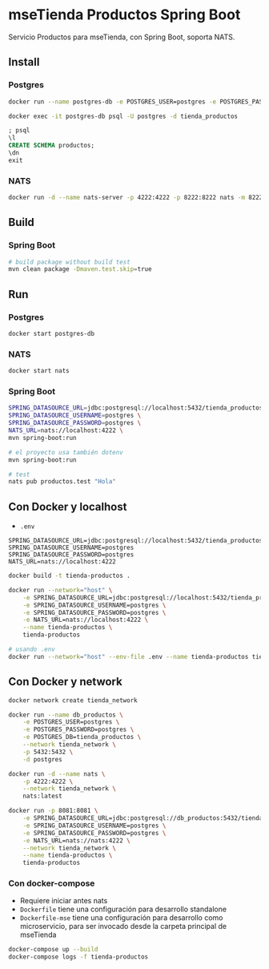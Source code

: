 # mseTienda Productos Spring Boot

Servicio Productos para mseTienda, con Spring Boot, soporta NATS.

## Install

### Postgres

```sh
docker run --name postgres-db -e POSTGRES_USER=postgres -e POSTGRES_PASSWORD=postgres -e POSTGRES_DB=tienda_productos -p 5432:5432 -d postgres

docker exec -it postgres-db psql -U postgres -d tienda_productos
```

```sql
; psql
\l
CREATE SCHEMA productos;
\dn
exit
```

### NATS

```sh
docker run -d --name nats-server -p 4222:4222 -p 8222:8222 nats -m 8222
```


## Build

### Spring Boot

```sh
# build package without build test
mvn clean package -Dmaven.test.skip=true
```


## Run

### Postgres

```sh
docker start postgres-db
```

### NATS

```sh
docker start nats
```

### Spring Boot

```sh
SPRING_DATASOURCE_URL=jdbc:postgresql://localhost:5432/tienda_productos \
SPRING_DATASOURCE_USERNAME=postgres \
SPRING_DATASOURCE_PASSWORD=postgres \
NATS_URL=nats://localhost:4222 \
mvn spring-boot:run

# el proyecto usa también dotenv
mvn spring-boot:run

# test
nats pub productos.test "Hola"
```


## Con Docker y localhost

- `.env`
```
SPRING_DATASOURCE_URL=jdbc:postgresql://localhost:5432/tienda_productos
SPRING_DATASOURCE_USERNAME=postgres
SPRING_DATASOURCE_PASSWORD=postgres
NATS_URL=nats://localhost:4222
```

```sh
docker build -t tienda-productos .

docker run --network="host" \
    -e SPRING_DATASOURCE_URL=jdbc:postgresql://localhost:5432/tienda_productos \
    -e SPRING_DATASOURCE_USERNAME=postgres \
    -e SPRING_DATASOURCE_PASSWORD=postgres \
    -e NATS_URL=nats://localhost:4222 \
    --name tienda-productos \
    tienda-productos

# usando .env
docker run --network="host" --env-file .env --name tienda-productos tienda-productos

```

## Con Docker y network

```sh
docker network create tienda_network

docker run --name db_productos \
    -e POSTGRES_USER=postgres \
    -e POSTGRES_PASSWORD=postgres \
    -e POSTGRES_DB=tienda_productos \
    --network tienda_network \
    -p 5432:5432 \
    -d postgres

docker run -d --name nats \
    -p 4222:4222 \
    --network tienda_network \
    nats:latest

docker run -p 8081:8081 \
    -e SPRING_DATASOURCE_URL=jdbc:postgresql://db_productos:5432/tienda_productos \
    -e SPRING_DATASOURCE_USERNAME=postgres \
    -e SPRING_DATASOURCE_PASSWORD=postgres \
    -e NATS_URL=nats://nats:4222 \
    --network tienda_network \
    --name tienda-productos \
    tienda-productos
```

### Con docker-compose

- Requiere iniciar antes nats
- `Dockerfile` tiene una configuración para desarrollo standalone
- `Dockerfile-mse` tiene una configuración para desarrollo como microservicio, para ser invocado desde la carpeta principal de mseTienda

```sh
docker-compose up --build
docker-compose logs -f tienda-productos
```